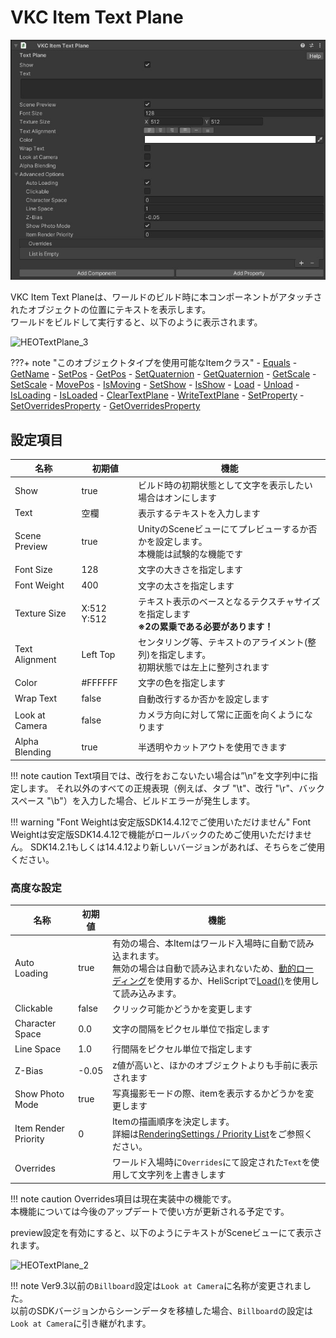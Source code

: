 # VKC Item Text Plane

![HEOTextPlane_1](img/HEOTextPlane_1.jpg)

VKC Item Text Planeは、ワールドのビルド時に本コンポーネントがアタッチされたオブジェクトの位置にテキストを表示します。<br>
ワールドをビルドして実行すると、以下のように表示されます。

![HEOTextPlane_3](img/HEOTextPlane_3.jpg)

???+ note "このオブジェクトタイプを使用可能なItemクラス"
    - [Equals](../hs/hs_class_item.md#equals)
    - [GetName](../hs/hs_class_item.md#getname)
    - [SetPos](../hs/hs_class_item.md#setpos)
    - [GetPos](../hs/hs_class_item.md#getpos)
    - [SetQuaternion](../hs/hs_class_item.md#setquaternion)
    - [GetQuaternion](../hs/hs_class_item.md#getquaternion)
    - [GetScale](../hs/hs_class_item.md#getscale)
    - [SetScale](../hs/hs_class_item.md#setscale)
    - [MovePos](../hs/hs_class_item.md#movepos)
    - [IsMoving](../hs/hs_class_item.md#ismoving)
    - [SetShow](../hs/hs_class_item.md#setshow)
    - [IsShow](../hs/hs_class_item.md#isshow)
    - [Load](../hs/hs_class_item.md#load)
    - [Unload](../hs/hs_class_item.md#unload)
    - [IsLoading](../hs/hs_class_item.md#isloading)
    - [IsLoaded](../hs/hs_class_item.md#isloaded)
    - [ClearTextPlane](../hs/hs_class_item.md#cleartextplane)
    - [WriteTextPlane](../hs/hs_class_item.md#writetextplane)
    - [SetProperty](../hs/hs_class_item.md#setproperty)
    - [SetOverridesProperty](../hs/hs_class_item.md#setoverridesproperty)
    - [GetOverridesProperty](../hs/hs_class_item.md#getoverridesproperty)

## 設定項目

| 名称 | 初期値 | 機能 |
| ----   | ---- | ---- |
| Show | true | ビルド時の初期状態として文字を表示したい場合はオンにします |
| Text | 空欄 | 表示するテキストを入力します |
| Scene Preview | true | UnityのSceneビューにてプレビューするか否かを設定します。<br> 本機能は試験的な機能です | 
| Font Size | 128 | 文字の大きさを指定します |
| Font Weight | 400 | 文字の太さを指定します　|
| Texture Size | X:512 Y:512 | テキスト表示のベースとなるテクスチャサイズを指定します<br> **※2の累乗である必要があります！** |
| Text Alignment | Left Top | センタリング等、テキストのアライメント(整列)を指定します。<br>初期状態では左上に整列されます |
| Color | #FFFFFF | 文字の色を指定します |
| Wrap Text | false | 自動改行するか否かを設定します |
| Look at Camera | false | カメラ方向に対して常に正面を向くようになります |
| Alpha Blending | true | 半透明やカットアウトを使用できます |

!!! note caution
    Text項目では、改行をおこないたい場合は”\n”を文字列中に指定します。
    それ以外のすべての正規表現（例えば、タブ "\t"、改行 "\r"、バックスペース "\b"）を入力した場合、ビルドエラーが発生します。

!!! warning "Font Weightは安定版SDK14.4.12でご使用いただけません"
    Font Weightは安定版SDK14.4.12で機能がロールバックのためご使用いただけません。
    SDK14.2.1もしくは14.4.12より新しいバージョンがあれば、そちらをご使用ください。

### 高度な設定

| 名称 | 初期値 | 機能 |
| ----   | ---- | ---- |
| Auto Loading | true | 有効の場合、本Itemはワールド入場時に自動で読み込まれます。<br>無効の場合は自動で読み込まれないため、[動的ローディング](VKCItemField.md)を使用するか、HeliScriptで[Load()](../hs/hs_class_item.md#load)を使用して読み込みます。|
| Clickable | false | クリック可能かどうかを変更します |
| Character Space | 0.0| 文字の間隔をピクセル単位で指定します |
| Line Space | 1.0 | 行間隔をピクセル単位で指定します |
| Z-Bias | -0.05 | z値が高いと、ほかのオブジェクトよりも手前に表示されます |
| Show Photo Mode | true | 写真撮影モードの際、itemを表示するかどうかを変更します |
| Item Render Priority | 0 | Itemの描画順序を決定します。<br>詳細は[RenderingSettings / Priority List](../VketCloudSettings/RenderingSettings.md)をご参照ください。 |
| Overrides | | ワールド入場時に`Overrides`にて設定された`Text`を使用して文字列を上書きします |

!!! note caution
    Overrides項目は現在実装中の機能です。<br>
    本機能については今後のアップデートで使い方が更新される予定です。

preview設定を有効にすると、以下のようにテキストがSceneビューにて表示されます。

![HEOTextPlane_2](img/HEOTextPlane_2.jpg)

!!! note
    Ver9.3以前の`Billboard`設定は`Look at Camera`に名称が変更されました。<br>
    以前のSDKバージョンからシーンデータを移植した場合、`Billboard`の設定は`Look at Camera`に引き継がれます。